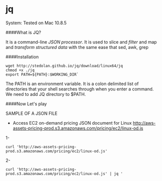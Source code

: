 jq
==

System: Tested on Mac 10.8.5

####What is JQ?

It is a command-line *JSON processor*. It is used to slice and *filter* and
map and *transform structured data* with the same ease that sed, awk, grep


####Installation
```
wget http://stedolan.github.io/jq/download/linux64/jq
chmod +x ./jq
export PATH=${PATH}:$WORKING_DIR`
```

The PATH is an environment variable. It is a colon delimited list of directories that your shell searches through when you enter a command. 
We need to add JQ directory to $PATH.

####Now Let's play

SAMPLE OF A JSON FILE
- Access EC2 on-demand pricing JSON document for Linux
http://aws-assets-pricing-prod.s3.amazonaws.com/pricing/ec2/linux-od.js

1-
```
curl 'http://aws-assets-pricing-prod.s3.amazonaws.com/pricing/ec2/linux-od.js'
```

2-
```
curl 'http://aws-assets-pricing-prod.s3.amazonaws.com/pricing/ec2/linux-od.js' | jq '
```
